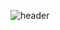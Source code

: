 ![header](https://capsule-render.vercel.app/api?type=waving&color=auto&height=300&section=header&text=Kwak_Ihn_Jung&fontSize=80)
